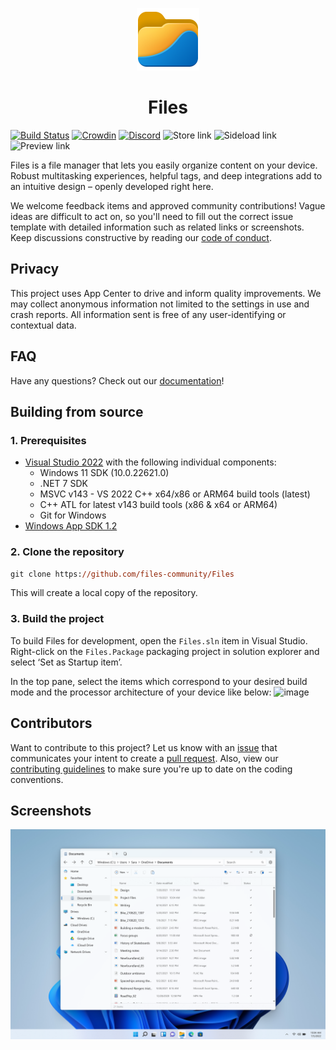 <p align="center">
  <img alt="Files Logo" src="src/Files.App%20(Package)/Assets/AppTiles/Release/StoreLogo.scale-400.png" width="100px" />
  <h1 align="center">Files</h1>
</p>

[![Build Status](https://dev.azure.com/filescommunity/Files/_apis/build/status/Build%20Pipeline?branchName=main)](https://dev.azure.com/filescommunity/Files/_build/latest?definitionId=4&branchName=main)
[![Crowdin](https://badges.crowdin.net/files-app/localized.svg)](https://crowdin.com/project/files-app)
[![Discord](https://discordapp.com/api/guilds/725513575971684472/widget.png)](https://discord.gg/files)
<a style="text-decoration:none" href="https://www.microsoft.com/store/apps/9NGHP3DX8HDX">
    <img src="https://img.shields.io/badge/Microsoft%20Store-Download-purple.svg?style=flat-round" alt="Store link" />
</a>
<a style="text-decoration:none" href="https://files.community/download/stable">
    <img src="https://img.shields.io/badge/Sideload-Download-purple.svg?style=flat-round" alt="Sideload link" />
</a>
<a style="text-decoration:none" href="https://files.community/download/preview">
    <img src="https://img.shields.io/badge/Preview-Download-blue.svg?style=flat-round" alt="Preview link" />
</a>

Files is a file manager that lets you easily organize content on your device. Robust multitasking experiences, helpful tags, and deep integrations add to an intuitive design – openly developed right here.

We welcome feedback items and approved community contributions! Vague ideas are difficult to act on, so you'll need to fill out the correct issue template with detailed information such as related links or screenshots. Keep discussions constructive by reading our [code of conduct](https://github.com/files-community/Files/blob/main/CODE_OF_CONDUCT.md).

## Privacy
This project uses App Center to drive and inform quality improvements. We may collect anonymous information not limited to the settings in use and crash reports. All information sent is free of any user-identifying or contextual data.

## FAQ
Have any questions? Check out our [documentation](https://files.community/docs)!

## Building from source

### 1. Prerequisites

- [Visual Studio 2022](https://visualstudio.microsoft.com/vs/) with the following individual components:
    - Windows 11 SDK (10.0.22621.0)
    - .NET 7 SDK
    - MSVC v143 - VS 2022 C++ x64/x86 or ARM64 build tools (latest)
    - C++ ATL for latest v143 build tools (x86 & x64 or ARM64)
    - Git for Windows
- [Windows App SDK 1.2](https://learn.microsoft.com/en-us/windows/apps/windows-app-sdk/downloads#current-releases)
    
### 2. Clone the repository

```ps
git clone https://github.com/files-community/Files
```

This will create a local copy of the repository.

### 3. Build the project

To build Files for development, open the `Files.sln` item in Visual Studio. Right-click on the `Files.Package` packaging project in solution explorer and select ‘Set as Startup item’.

In the top pane, select the items which correspond to your desired build mode and the processor architecture of your device like below:
![image](https://user-images.githubusercontent.com/39923744/148721296-2bd132d0-4a4d-4555-8f58-16b00b18ade3.png)

## Contributors

Want to contribute to this project? Let us know with an [issue](https://github.com/files-community/Files/issues) that communicates your intent to create a [pull request](https://github.com/files-community/Files/pulls). Also, view our [contributing guidelines](https://github.com/files-community/Files/blob/main/.github/CONTRIBUTING.md) to make sure you're up to date on the coding conventions.

## Screenshots

![Files](src/Files.App/Assets/FilesHome.png)
